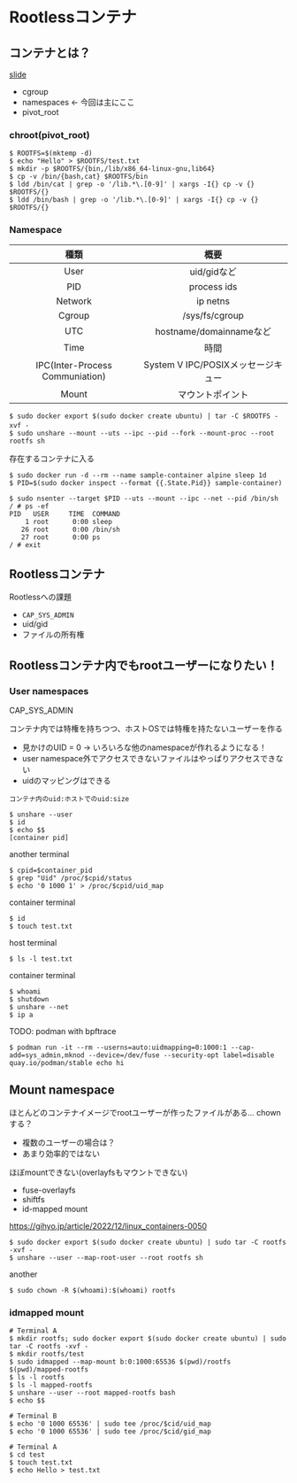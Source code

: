 # Rootlessコンテナ

## コンテナとは？

[slide](https://speakerdeck.com/utam0k/are-kontenatutehe-datuke-karasheng-mareta-rust-deshu-kareta-kontenarantaimu-youkifalsehua-at-odc2021?slide=10)

- cgroup
- namespaces <- 今回は主にここ
- pivot_root

### chroot(pivot_root)

```console
$ ROOTFS=$(mktemp -d)
$ echo "Hello" > $ROOTFS/test.txt
$ mkdir -p $ROOTFS/{bin,/lib/x86_64-linux-gnu,lib64}
$ cp -v /bin/{bash,cat} $ROOTFS/bin
$ ldd /bin/cat | grep -o '/lib.*\.[0-9]' | xargs -I{} cp -v {} $ROOTFS/{} 
$ ldd /bin/bash | grep -o '/lib.*\.[0-9]' | xargs -I{} cp -v {} $ROOTFS/{}
```

### Namespace

| 種類                               | 概要                               | 
| :--------------------------------: | :--------------------------------: | 
| User                               | uid/gidなど                        | 
| PID                                | process ids                        |
| Network                            | ip netns                           | 
| Cgroup                             | /sys/fs/cgroup                     | 
| UTC                                | hostname/domainnameなど            | 
| Time                               | 時間                               | 
| IPC(Inter-Process Communiation)    | System V IPC/POSIXメッセージキュー | 
| Mount                              | マウントポイント                   | 

```console
$ sudo docker export $(sudo docker create ubuntu) | tar -C $ROOTFS -xvf -　
$ sudo unshare --mount --uts --ipc --pid --fork --mount-proc --root rootfs sh
```


存在するコンテナに入る
```console
$ sudo docker run -d --rm --name sample-container alpine sleep 1d
$ PID=$(sudo docker inspect --format {{.State.Pid}} sample-container)
```

```console
$ sudo nsenter --target $PID --uts --mount --ipc --net --pid /bin/sh
/ # ps -ef
PID   USER     TIME  COMMAND
    1 root      0:00 sleep
   26 root      0:00 /bin/sh
   27 root      0:00 ps
/ # exit
```

## Rootlessコンテナ

Rootlessへの課題
- `CAP_SYS_ADMIN`
- uid/gid
- ファイルの所有権


## Rootlessコンテナ内でもrootユーザーになりたい！

###  User namespaces

CAP_SYS_ADMIN

コンテナ内では特権を持ちつつ、ホストOSでは特権を持たないユーザーを作る

- 見かけのUID = 0 -> いろいろな他のnamespaceが作れるようになる！ 
- user namespace外でアクセスできないファイルはやっぱりアクセスできない
- uidのマッピングはできる

`コンテナ内のuid:ホストでのuid:size`

```console
$ unshare --user
$ id
$ echo $$
[container pid]
```

another terminal

```console
$ cpid=$container_pid
$ grep "Uid" /proc/$cpid/status
$ echo '0 1000 1' > /proc/$cpid/uid_map
```

container terminal
```console
$ id
$ touch test.txt
```

host terminal
```console
$ ls -l test.txt
```

container terminal
```console
$ whoami
$ shutdown
$ unshare --net
$ ip a
```


TODO: podman with bpftrace
```console
$ podman run -it --rm --userns=auto:uidmapping=0:1000:1 --cap-add=sys_admin,mknod --device=/dev/fuse --security-opt label=disable quay.io/podman/stable echo hi
```

## Mount namespace

ほとんどのコンテナイメージでrootユーザーが作ったファイルがある...
chownする？
- 複数のユーザーの場合は？
- あまり効率的ではない

ほぼmountできない(overlayfsもマウントできない)

- fuse-overlayfs
- shiftfs
- id-mapped mount

https://gihyo.jp/article/2022/12/linux_containers-0050

```console
$ sudo docker export $(sudo docker create ubuntu) | sudo tar -C rootfs -xvf -
$ unshare --user --map-root-user --root rootfs sh
```

another
```console
$ sudo chown -R $(whoami):$(whoami) rootfs
```

### idmapped mount

```console
# Terminal A
$ mkdir rootfs; sudo docker export $(sudo docker create ubuntu) | sudo tar -C rootfs -xvf -
$ mkdir rootfs/test
$ sudo idmapped --map-mount b:0:1000:65536 $(pwd)/rootfs $(pwd)/mapped-rootfs
$ ls -l rootfs
$ ls -l mapped-rootfs
$ unshare --user --root mapped-rootfs bash
$ echo $$

# Terminal B
$ echo '0 1000 65536' | sudo tee /proc/$cid/uid_map
$ echo '0 1000 65536' | sudo tee /proc/$cid/gid_map

# Terminal A
$ cd test
$ touch test.txt
$ echo Hello > test.txt
```
